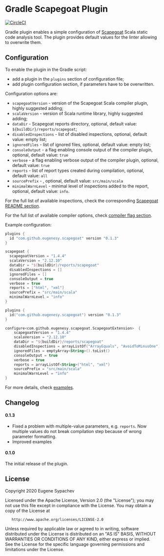 # Gradle Scapegoat Plugin

[![CircleCI](https://circleci.com/gh/eugene-sy/gradle-scapegoat-plugin.svg?style=shield)](https://circleci.com/gh/eugene-sy/gradle-scapegoat-plugin)

Gradle plugin enables a simple configuration of [Scapegoat](https://github.com/sksamuel/scapegoat) Scala static code analysis tool.
The plugin provides default values for the linter allowing to overwrite them. 

## Configuration

To enable the plugin in the Gradle script:
* add a plugin in the `plugins` section of configuration file;
* add plugin configuration section, if parameters have to be overwritten.

Configuration options are:
* `scapegoatVersion` - version of the Scapegoat Scala compiler plugin, highly suggested adding;
* `scalaVersion` - version of Scala runtime library, highly suggested adding;  
* `dataDir` - Scapegoat reports directory, optional, default value: `${buildDir}/reports/scapegoat`;
* `disabledInspections` - list of disabled inspections, optional, default value: empty list;
* `ignoredFiles` - list of ignored files, optional, default value: empty list;
* `consoleOutput` - a flag enabling console output of the compiler plugin, optional, default value: `true`
* `verbose` - a flag enabling verbose output of the compiler plugin, optional, default value: `true`
* `reports` - list of report types created during compilation, optional, default value: `all`
* `sourcePrefix` - , optional, default value: `src/main/scala`
* `minimalWarnLevel` - minimal level of inspections added to the report, optional, default value: `info`. 

For the full list of available inspections, check the corresponding [Scapegoat README section](https://github.com/sksamuel/scapegoat#inspections).

For the full list of available compiler options, check [compiler flag section](https://github.com/sksamuel/scapegoat#full-list-of-compiler-flags).

Example configuration:

```groovy
plugins {
  id "com.github.eugenesy.scapegoat" version "0.1.3"
}

scapegoat {
  scapegoatVersion = "1.4.4"
  scalaVersion = "2.12.10"
  dataDir = "${buildDir}/reports/scapegoat"
  disabledInspections = []
  ignoredFiles = []
  consoleOutput = true
  verbose = true
  reports = ["html", "xml"]
  sourcePrefix = "src/main/scala"
  minimalWarnLevel = "info"
}
```

```kotlin
plugins {
  id("com.github.eugenesy.scapegoat") version "0.1.3"
}

configure<com.github.eugenesy.scapegoat.ScapegoatExtension>  {
    scapegoatVersion = "1.4.4"
    scalaVersion = "2.12.10"
    dataDir = "${buildDir}/reports/scapegoat"
    disabledInspections = arrayListOf("ArrayEquals", "AvoidToMinusOne")
    ignoredFiles = emptyArray<String>().toList()
    consoleOutput = true
    verbose = true
    reports = arrayListOf<String>("html", "xml")
    sourcePrefix = "src/main/scala"
    minimalWarnLevel = "info"
}
```

For more details, check [examples](./example).

## Changelog

#### 0.1.3

* Fixed a problem with multiple-value parameters, e.g. `reports`. 
    Now multiple values do not break compilation step because of wrong parameter formatting.
* Improved examples

#### 0.1.0

The initial release of the plugin. 

## License
  
Copyright 2020 Eugene Sypachev

Licensed under the Apache License, Version 2.0 (the "License");
you may not use this file except in compliance with the License.
You may obtain a copy of the License at

       http://www.apache.org/licenses/LICENSE-2.0

Unless required by applicable law or agreed to in writing, software
distributed under the License is distributed on an "AS IS" BASIS,
WITHOUT WARRANTIES OR CONDITIONS OF ANY KIND, either express or implied.
See the License for the specific language governing permissions and
limitations under the License.